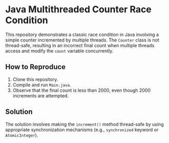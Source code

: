 # Java Multithreaded Counter Race Condition

This repository demonstrates a classic race condition in Java involving a simple counter incremented by multiple threads. The `Counter` class is not thread-safe, resulting in an incorrect final count when multiple threads access and modify the `count` variable concurrently.

## How to Reproduce

1.  Clone this repository.
2.  Compile and run `Main.java`.
3.  Observe that the final count is less than 2000, even though 2000 increments are attempted.

## Solution

The solution involves making the `increment()` method thread-safe by using appropriate synchronization mechanisms (e.g., `synchronized` keyword or `AtomicInteger`).
